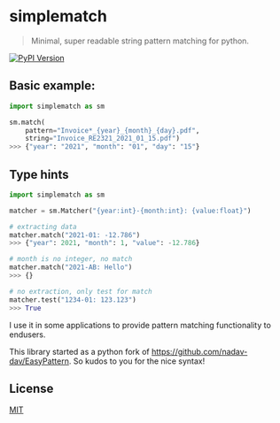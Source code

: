 # simplematch

> Minimal, super readable string pattern matching for python.

[![PyPI Version][pypi-image]][pypi-url]

## Basic example:

```python
import simplematch as sm

sm.match(
    pattern="Invoice*_{year}_{month}_{day}.pdf",
    string="Invoice_RE2321_2021_01_15.pdf")
>>> {"year": "2021", "month": "01", "day": "15"}
```

## Type hints

```python
import simplematch as sm

matcher = sm.Matcher("{year:int}-{month:int}: {value:float}")

# extracting data
matcher.match("2021-01: -12.786")
>>> {"year": 2021, "month": 1, "value": -12.786}

# month is no integer, no match
matcher.match("2021-AB: Hello")
>>> {}

# no extraction, only test for match
matcher.test("1234-01: 123.123")
>>> True
```

I use it in some applications to provide pattern matching functionality to endusers.

This library started as a python fork of https://github.com/nadav-dav/EasyPattern.
So kudos to you for the nice syntax!

## License

[MIT](https://choosealicense.com/licenses/mit/)

<!-- Badges -->

[pypi-image]: https://img.shields.io/pypi/v/simplematch
[pypi-url]: https://pypi.org/project/simplematch/
